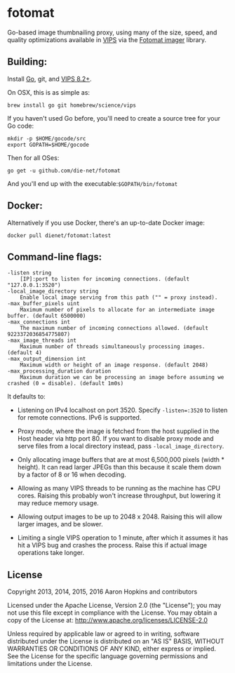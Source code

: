 fotomat
=======

Go-based image thumbnailing proxy, using many of the size, speed, and
quality optimizations available in
[VIPS](http://www.vips.ecs.soton.ac.uk/index.php?title=Libvips) via the
[Fotomat imager](https://github.com/die-net/fotomat/tree/master/imager)
library.

Building:
--------

Install [Go](http://golang.org/doc/install), git, and
[VIPS 8.2+](http://www.vips.ecs.soton.ac.uk/index.php?title=Stable).

On OSX, this is as simple as:

    brew install go git homebrew/science/vips

If you haven't used Go before, you'll need to create a source tree for your Go code:

    mkdir -p $HOME/gocode/src
    export GOPATH=$HOME/gocode

Then for all OSes:

    go get -u github.com/die-net/fotomat
    
And you'll end up with the executable:```$GOPATH/bin/fotomat```

Docker:
------

Alternatively if you use Docker, there's an up-to-date Docker image:

    docker pull dienet/fotomat:latest

Command-line flags:
------------------

    -listen string
        [IP]:port to listen for incoming connections. (default "127.0.0.1:3520")
    -local_image_directory string
        Enable local image serving from this path ("" = proxy instead).
    -max_buffer_pixels uint
        Maximum number of pixels to allocate for an intermediate image buffer. (default 6500000)
    -max_connections int
        The maximum number of incoming connections allowed. (default 9223372036854775807)
    -max_image_threads int
        Maximum number of threads simultaneously processing images. (default 4)
    -max_output_dimension int
        Maximum width or height of an image response. (default 2048)
    -max_processing_duration duration
        Maximum duration we can be processing an image before assuming we crashed (0 = disable). (default 1m0s)

It defaults to:

* Listening on IPv4 localhost on port 3520. Specify ```-listen=:3520``` to listen for remote connections. IPv6 is supported.

* Proxy mode, where the image is fetched from the host supplied in the Host header via http port 80. If you want to disable proxy mode and serve files from a local directory instead, pass ```-local_image_directory```.

* Only allocating image buffers that are at most 6,500,000 pixels (width * height). It can read larger JPEGs than this because it scale them down by a factor of 8 or 16 when decoding.

* Allowing as many VIPS threads to be running as the machine has CPU cores. Raising this probably won't increase throughput, but lowering it may reduce memory usage.

* Allowing output images to be up to 2048 x 2048. Raising this will allow larger images, and be slower.

* Limiting a single VIPS operation to 1 minute, after which it assumes it has hit a VIPS bug and crashes the process.  Raise this if actual image operations take longer.

License
-------

Copyright 2013, 2014, 2015, 2016 Aaron Hopkins and contributors

Licensed under the Apache License, Version 2.0 (the "License");
you may not use this file except in compliance with the License.
You may obtain a copy of the License at: http://www.apache.org/licenses/LICENSE-2.0

Unless required by applicable law or agreed to in writing, software
distributed under the License is distributed on an "AS IS" BASIS,
WITHOUT WARRANTIES OR CONDITIONS OF ANY KIND, either express or implied.
See the License for the specific language governing permissions and
limitations under the License.
